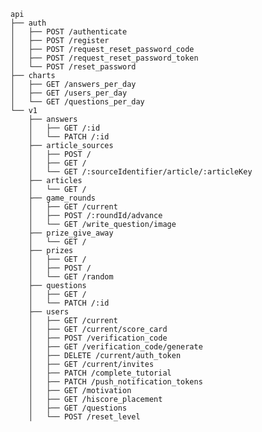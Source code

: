     api
    ├── auth
    │   ├── POST /authenticate
    │   ├── POST /register
    │   ├── POST /request_reset_password_code
    │   ├── POST /request_reset_password_token
    │   └── POST /reset_password
    ├── charts
    │   ├── GET /answers_per_day
    │   ├── GET /users_per_day
    │   └── GET /questions_per_day
    └── v1
        ├── answers
        │   ├── GET /:id
        │   └── PATCH /:id
        ├── article_sources
        │   ├── POST /
        │   ├── GET /
        │   └── GET /:sourceIdentifier/article/:articleKey
        ├── articles
        │   └── GET /
        ├── game_rounds
        │   ├── GET /current
        │   ├── POST /:roundId/advance
        │   └── GET /write_question/image
        ├── prize_give_away
        │   └── GET /
        ├── prizes
        │   ├── GET /
        │   ├── POST /
        │   └── GET /random
        ├── questions
        │   ├── GET /
        │   └── PATCH /:id
        ├── users
        │   ├── GET /current
        │   ├── GET /current/score_card
        │   ├── POST /verification_code
        │   ├── GET /verification_code/generate
        │   ├── DELETE /current/auth_token
        │   ├── GET /current/invites
        │   ├── PATCH /complete_tutorial
        │   ├── PATCH /push_notification_tokens
        │   ├── GET /motivation
        │   ├── GET /hiscore_placement
        │   ├── GET /questions
        │   └── POST /reset_level
